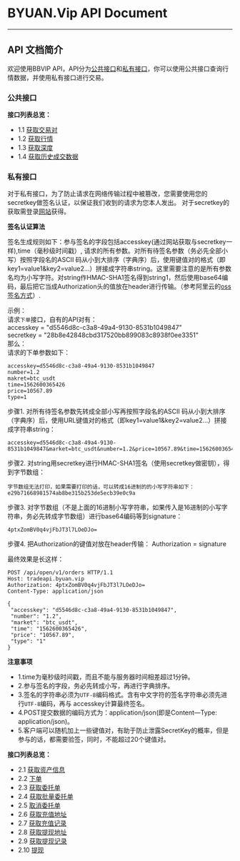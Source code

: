 # BYUAN.Vip API Document

- - - - - -

## API 文档简介

欢迎使用BBVIP API，API分为[公共接口](#公共接口)和[私有接口](#私有接口)，你可以使用公共接口查询行情数据，并使用私有接口进行交易。


### 公共接口

**接口列表总览：**
- 1.1 [获取交易对](https://github.com/byuanvip/api/wiki/1.1-%E8%8E%B7%E5%8F%96%E4%BA%A4%E6%98%93%E5%AF%B9)
- 1.2 [获取行情](https://github.com/byuanvip/api/wiki/1.2-%E8%8E%B7%E5%8F%96%E8%A1%8C%E6%83%85)
- 1.3 [获取深度](https://github.com/byuanvip/api/wiki/1.3-%E8%8E%B7%E5%8F%96%E6%B7%B1%E5%BA%A6)
- 1.4 [获取历史成交数据](https://github.com/byuanvip/api/wiki/1.4-%E8%8E%B7%E5%8F%96%E5%8E%86%E5%8F%B2%E6%88%90%E4%BA%A4%E6%95%B0%E6%8D%AE)

### 私有接口

对于私有接口，为了防止请求在网络传输过程中被篡改，您需要使用您的secretkey做签名认证，以保证我们收到的请求为您本人发出。
对于secretkey的获取需登录[网站](https://www.bb.vip/account/api)获得。

**签名认证算法**

签名生成规则如下：参与签名的字段包括accesskey(通过网站获取与secretkey一样),time（毫秒级时间戳）, 请求的所有参数。对所有待签名参数（务必先全部小写）按照字段名的ASCII 码从小到大排序（字典序）后，使用键值对的格式（即key1=value1&key2=value2…）拼接成字符串string。这里需要注意的是所有参数名均为小写字符。对string作HMAC-SHA1签名得到string1，然后使用base64编码，最后把它当成Authorization头的值放在header进行传输。（参考阿里云的[oss签名方式](https://help.aliyun.com/document_detail/31951.html)）.

示例：   
请求` 下单 `接口，自有的API对有：   
accesskey = "d5546d8c-c3a8-49a4-9130-8531b1049847"   
secretkey = "28b8e42848cbd317520bb899083c8938f0ee3351"   
那么：   
请求的下单参数如下：
```
accesskey=d5546d8c-c3a8-49a4-9130-8531b1049847
number=1.2
makret=btc_usdt
time=1562600365426
price=10567.89
type=1
```

步骤1. 对所有待签名参数先转成全部小写再按照字段名的ASCII 码从小到大排序（字典序）后，使用URL键值对的格式（即key1=value1&key2=value2…）拼接成字符串string：
```
accesskey=d5546d8c-c3a8-49a4-9130-8531b1049847&market=btc_usdt&number=1.2&price=10567.89&time=1562600365426&type=1
```

步骤2. 对string用secretkey进行HMAC-SHA1签名（使用secretkey做密钥），得到字节数组：

```
字节数组无法打印，如果需要打印的话，可以转成16进制的的小写字符串如下：
e29b71668981574ab8be315b253de5ecb39e0c9a
```

步骤3. 对字节数组（不是上面的16进制小写字符串，如果传入是16进制的小写字符串，务必先转成字节数组）进行base64编码等到signature：
```
4ptxZomBV0q4vjFbJT3l7LOeDJo=
```

步骤4. 把Authorization的键值对放在header传输：
Authorization = signature

最终效果是长这样：
```
POST /api/open/v1/orders HTTP/1.1
Host: tradeapi.byuan.vip
Authorization: 4ptxZomBV0q4vjFbJT3l7LOeDJo=
Content-Type: application/json

{
 "accesskey": "d5546d8c-c3a8-49a4-9130-8531b1049847",
 "number": "1.2",
 "market": "btc_usdt",
 "time": "1562600365426",
 "price": "10567.89",
 "type": "1"
}
```

**注意事项**

- 1.time为毫秒级时间戳，而且不能与服务器时间相差超过1分钟。
- 2.参与签名的字段，务必先转成小写，再进行字典排序。
- 3.签名的字符串必须为` UTF-8 `编码格式。含有中文字符的签名字符串必须先进行` UTF-8 `编码，再与 accesskey计算最终签名。
- 4.POST提交数据的编码方式为：application/json(即是Content—Type: application/json)。
- 5.客户端可以随机加上一些键值对，有助于防止泄露SecretKey的概率，但是参与的话，都需要验签，同时，不能超过20个键值对。

**接口列表总览：**
- 2.1 [获取资产信息](https://github.com/byuanvip/api/wiki/2.1-%E8%8E%B7%E5%8F%96%E8%B5%84%E4%BA%A7%E4%BF%A1%E6%81%AF)
- 2.2 [下单](https://github.com/byuanvip/api/wiki/2.2-%E4%B8%8B%E5%8D%95)
- 2.3 [获取委托单](https://github.com/byuanvip/api/wiki/2.3-%E8%8E%B7%E5%8F%96%E5%B8%82%E5%9C%BA%E5%8D%95%E4%B8%AA%E5%A7%94%E6%89%98%E5%8D%95)
- 2.4 [获取批量委托单](https://github.com/byuanvip/api/wiki/2.4-%E8%8E%B7%E5%8F%96%E5%B8%82%E5%9C%BA%E6%89%B9%E9%87%8F%E5%A7%94%E6%89%98%E5%8D%95)
- 2.5 [取消委托单](https://github.com/byuanvip/api/wiki/2.5-%E5%8F%96%E6%B6%88%E5%A7%94%E6%89%98%E5%8D%95)
- 2.6 [获取充值地址](https://github.com/byuanvip/api/wiki/2.6-%E8%8E%B7%E5%8F%96%E5%85%85%E5%80%BC%E5%9C%B0%E5%9D%80)
- 2.7 [获取充值记录](https://github.com/byuanvip/api/wiki/2.7-%E8%8E%B7%E5%8F%96%E5%85%85%E5%80%BC%E8%AE%B0%E5%BD%95)
- 2.8 [获取提现地址](https://github.com/byuanvip/api/wiki/2.8-%E8%8E%B7%E5%8F%96%E6%8F%90%E7%8E%B0%E5%9C%B0%E5%9D%80)
- 2.9 [获取提现记录](https://github.com/byuanvip/api/wiki/2.9-%E8%8E%B7%E5%8F%96%E6%8F%90%E7%8E%B0%E8%AE%B0%E5%BD%95)
- 2.10 [提现](https://github.com/byuanvip/api/wiki/2.10-%E6%8F%90%E7%8E%B0)